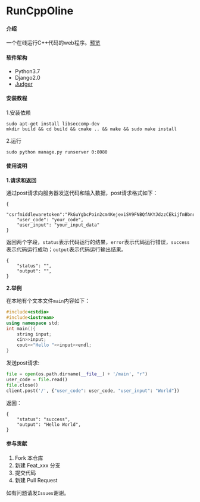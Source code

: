 # RunCppOline

#### 介绍
一个在线运行C++代码的web程序。[预览](http://120.92.173.80:8080/)

#### 软件架构
- Python3.7
- Django2.0
- [Judger](http://github.com/QingdaoU/Judger)

#### 安装教程

1.安装依赖
```
sudo apt-get install libseccomp-dev
mkdir build && cd build && cmake .. && make && sudo make install
```

2.运行
```
sudo python manage.py runserver 0:8080
```

#### 使用说明

 **1.请求和返回** 

通过post请求向服务器发送代码和输入数据，post请求格式如下：
```
{
    "csrfmiddlewaretoken":"PkGuYgbcPoin2cm4KejexiSV9FNBQfAKYJdzzCEkijfmBbnrRzOGycvYXm63YId2",
    "user_code": "your_code",
    "user_input": "your_input_data"
}
```

返回两个字段，`status`表示代码运行的结果，`error`表示代码运行错误，`success`表示代码运行成功；`output`表示代码运行输出结果。
```
{
    "status": "",
    "output": "",
}
```

 **2.举例** 

在本地有个文本文件`main`内容如下：
```cpp
#include<cstdio>
#include<iostream>
using namespace std;
int main(){
    string input;
    cin>>input;
    cout<<"Hello "<<input<<endl;
}
```

发送post请求:

```py
file = open(os.path.dirname(__file__) + '/main', "r")
user_code = file.read()
file.close()
client.post('/', {"user_code": user_code, "user_input": "World"})
```

返回：
```
{
    "status": "success",
    "output": "Hello World",
}

```


#### 参与贡献

1.  Fork 本仓库
2.  新建 Feat_xxx 分支
3.  提交代码
4.  新建 Pull Request

如有问题请发`Issues`谢谢。